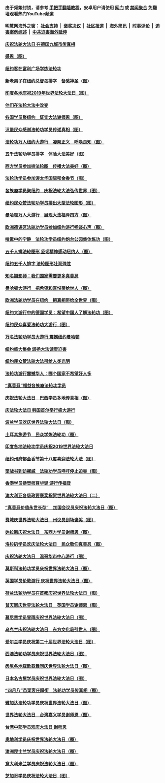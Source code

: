 #### 由于频繁封锁，请参考 [手把手翻墙教程](https://github.com/gfw-breaker/guides/wiki/)，安卓用户请使用 [网门](https://github.com/gfw-breaker/bn-android/blob/master/ogate.md?t=05251535) 或 [禁闻聚合](https://github.com/gfw-breaker/bn-android) 免翻墙观看热门YouTube频道 

#### 明慧网海外之窗：&nbsp;[社会支持](140.md?t=05251535) &nbsp;|&nbsp; [褒奖决议](282.md?t=05251535) &nbsp;|&nbsp; [社区报道](91.md?t=05251535) &nbsp;|&nbsp; [海外简讯](245.md?t=05251535) &nbsp;|&nbsp; [时事评论](251.md?t=05251535) &nbsp;|&nbsp; [迫害案例综述](328.md?t=05251535) &nbsp;|&nbsp; [中共迫害海外延伸](236.md?t=05251535) 

#### [庆祝法轮大法日 在德国九城市传真相](../pages/91/387837.md?t=05251535) 

#### [感恩（图）](../pages/91/387771.md?t=05251535) 

#### [纽约客在富利广场学炼法轮功](../pages/91/387753.md?t=05251535) 

#### [新老弟子在纽约总督岛排字　备感神圣（图）](../pages/91/387754.md?t=05251535) 

#### [印度各地庆祝2019年世界法轮大法日（图）](../pages/91/387732.md?t=05251535) 

#### [他们在法轮大法中改变](../pages/91/387694.md?t=05251535) 

#### [各国学员聚纽约　证实大法谢师恩（图）](../pages/91/387690.md?t=05251535) 

#### [汉堡民众感谢法轮功学员传递真相（图）](../pages/91/387714.md?t=05251535) 

#### [法轮功万人纽约大游行　凝聚正义　呼唤良知（图）](../pages/91/387638.md?t=05251535) 

#### [五千法轮功学员排字　体验大法美好（图）](../pages/91/387613.md?t=05251535) 

#### [西方学员参加排法轮图　传播大法美好（图）](../pages/91/387614.md?t=05251535) 

#### [法轮功学员参加渥太华国际郁金香节（图）](../pages/91/387616.md?t=05251535) 

#### [各族裔学员聚纽约　庆祝法轮大法弘传世界（图）](../pages/91/387574.md?t=05251535) 

#### [纽约民众赞法轮功学员排出大型法轮图形（图）](../pages/91/387579.md?t=05251535) 

#### [曼哈顿万人大游行　展现大法福泽四方（图）](../pages/91/387573.md?t=05251535) 

#### [欧洲德语区法轮功学员参加纽约游行畅谈心声（图）](../pages/91/387577.md?t=05251535) 

#### [喧嚣中的宁静　法轮功学员纽约炮台公园集体炼功（图）](../pages/91/387578.md?t=05251535) 

#### [五千人排法轮图形 坚韧精神感动纽约人（图）](../pages/91/387557.md?t=05251535) 

#### [纽约五千人排字 法轮图形壮观殊胜](../pages/91/387556.md?t=05251535) 

#### [知名摄影师：我们国家需要更多真善忍](../pages/91/387558.md?t=05251535) 

#### [曼哈顿大游行　把希望和喜悦带给世人（图）](../pages/91/387540.md?t=05251535) 

#### [欧洲法轮功学员在纽约　把真相带给全世界（图）](../pages/91/387509.md?t=05251535) 

#### [纽约大游行中的德国学员：希望中国人了解法轮功（图）](../pages/91/387508.md?t=05251535) 

#### [纽约民众喜爱法轮功大游行（图）](../pages/91/387507.md?t=05251535) 

#### [万名法轮功学员大游行 震撼纽约曼哈顿](../pages/91/387483.md?t=05251535) 

#### [纽约盛大集会 颂扬大法谴责迫害](../pages/91/387484.md?t=05251535) 

#### [纽约民众赞法轮大法带给人类光明](../pages/91/387482.md?t=05251535) 

#### [法轮功游行震撼华人：哪个国家不希望好人多](../pages/91/387485.md?t=05251535) 

#### [“真善忍”福益各族裔法轮功学员](../pages/91/387479.md?t=05251535) 

#### [庆祝法轮大法日　巴西学员多地传真相（图）](../pages/91/387458.md?t=05251535) 

#### [庆法轮大法日 韩国首尔举行盛大游行](../pages/91/387428.md?t=05251535) 

#### [波兰学员欢庆世界法轮大法日（图）](../pages/91/387433.md?t=05251535) 

#### [土耳其旅游节　民众学炼法轮功（图）](../pages/91/387432.md?t=05251535) 

#### [印度各地法轮功学员庆祝2019世界法轮大法日](../pages/91/387427.md?t=05251535) 

#### [纽约州府郁金香节第十八度喜迎法轮大法（图）](../pages/91/387434.md?t=05251535) 

#### [栗战书到访挪威　法轮功学员呼吁停止迫害（图）](../pages/91/387426.md?t=05251535) 

#### [香港学员恭贺师尊华诞 游行传福音](../pages/91/387374.md?t=05251535) 

#### [澳大利亚各级政要褒奖祝贺世界法轮大法日（二）](../pages/91/387382.md?t=05251535) 

#### [“真善忍价值永世长存”　加国会议员庆祝法轮大法日（图）](../pages/91/387386.md?t=05251535) 

#### [费城庆世界法轮大法日　州议员到场褒奖（图）](../pages/91/387384.md?t=05251535) 

#### [达拉斯庆祝大法日　东西方学员谢师恩（图）](../pages/91/387385.md?t=05251535) 

#### [洛杉矶学员欢庆法轮大法日　民众敬仰真善忍（图）](../pages/91/387368.md?t=05251535) 

#### [庆祝法轮大法日　温哥华市中心游行（图）](../pages/91/387361.md?t=05251535) 

#### [莫斯科法轮功学员庆祝世界法轮大法日（图）](../pages/91/387362.md?t=05251535) 

#### [英国学员伦敦游行 庆祝世界法轮大法日（图）](../pages/91/387360.md?t=05251535) 

#### [荷兰法轮功学员在首都庆祝世界法轮大法日（图）](../pages/91/387364.md?t=05251535) 

#### [普天同庆世界法轮大法日　英国学员谢师恩（图）](../pages/91/387366.md?t=05251535) 

#### [慕尼黑学员冒雨庆祝世界法轮大法日（图）](../pages/91/387369.md?t=05251535) 

#### [乌克兰庆祝法轮大法日　东方文化吸引世人（图）](../pages/91/387383.md?t=05251535) 

#### [爱尔兰学员庆祝第二十届世界法轮大法日（图）](../pages/91/387390.md?t=05251535) 

#### [西澳法轮功学员庆祝世界法轮大法日（图）](../pages/91/387389.md?t=05251535) 

#### [悉尼各地载歌载舞同庆世界法轮大法日（图）](../pages/91/387387.md?t=05251535) 

#### [日本名古屋学员庆祝世界法轮大法日（图）](../pages/91/387388.md?t=05251535) 

#### [“四月八”苗栗客庄踩街　法轮功学员传真相（图）](../pages/91/387367.md?t=05251535) 

#### [雅加达法轮功学员庆祝世界法轮大法日（图）](../pages/91/387365.md?t=05251535) 

#### [世界法轮大法日　台湾嘉义学员谢师恩（图）](../pages/91/387363.md?t=05251535) 

#### [台湾中部学员欢庆大法日 谢师恩](../pages/91/387309.md?t=05251535) 

#### [奥地利学员庆祝世界法轮大法日（图）](../pages/91/387308.md?t=05251535) 

#### [澳洲昆士兰学员庆祝法轮大法日（图）](../pages/91/387301.md?t=05251535) 

#### [意大利米兰学员庆祝法轮大法日（图）](../pages/91/387300.md?t=05251535) 

#### [芝加哥学员庆祝法轮大法日（图）](../pages/91/387303.md?t=05251535) 

